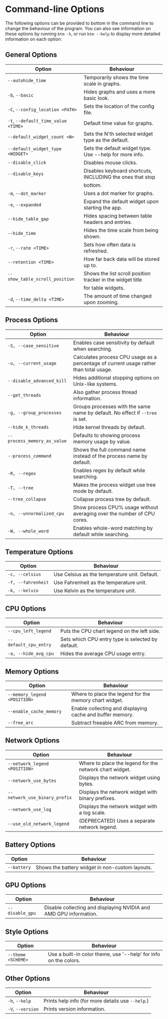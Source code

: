 # Command-line Options

The following options can be provided to bottom in the command line to change the behaviour of the program. You can also
see information on these options by running `btm -h`, or run `btm --help` to display more detailed information on each option:

## General Options

| Option                              | Behaviour                                                  |
| ----------------------------------- | ---------------------------------------------------------- |
| `--autohide_time`                   | Temporarily shows the time scale in graphs.                |
| `-b`, `--basic`                     | Hides graphs and uses a more basic look.                   |
| `-C`, `--config_location <PATH>`    | Sets the location of the config file.                      |
| `-t`, `--default_time_value <TIME>` | Default time value for graphs.                             |
| `--default_widget_count <N>`        | Sets the N'th selected widget type as the default.         |
| `--default_widget_type <WIDGET>`    | Sets the default widget type. Use --help for more info.    |
| `--disable_click`                   | Disables mouse clicks.                                     |
| `--disable_keys`                    | Disables keyboard shortcuts, INCLUDING the ones that stop  |
|                                     | bottom.                                                    |
| `-m`, `--dot_marker`                | Uses a dot marker for graphs.                              |
| `-e`, `--expanded`                  | Expand the default widget upon starting the app.           |
| `--hide_table_gap`                  | Hides spacing between table headers and entries.           |
| `--hide_time`                       | Hides the time scale from being shown.                     |
| `-r`, `--rate <TIME>`               | Sets how often data is refreshed.                          |
| `--retention <TIME>`                | How far back data will be stored up to.                    |
| `--show_table_scroll_position`      | Shows the list scroll position tracker in the widget title |
|                                     | for table widgets.                                         |
| `-d`, `--time_delta <TIME>`         | The amount of time changed upon zooming.                   |

## Process Options

| Option                      | Behaviour                                                                              |
| --------------------------- | -------------------------------------------------------------------------------------- |
| `-S, --case_sensitive`      | Enables case sensitivity by default when searching.                                    |
| `-u, --current_usage`       | Calculates process CPU usage as a percentage of current usage rather than total usage. |
| `--disable_advanced_kill`   | Hides additional stopping options on Unix-like systems.                                |
| `--get_threads`             | Also gather process thread information.                                                |
| `-g, --group_processes`     | Groups processes with the same name by default. No effect if `--tree` is set.          |
| `--hide_k_threads`          | Hide kernel threads by default.                                                 |
| `--process_memory_as_value` | Defaults to showing process memory usage by value.                                     |
| `--process_command`         | Shows the full command name instead of the process name by default.                    |
| `-R, --regex`               | Enables regex by default while searching.                                              |
| `-T, --tree`                | Makes the process widget use tree mode by default.                                     |
| `--tree_collapse`           | Collapse process tree by default.                                                      |
| `-n, --unnormalized_cpu`    | Show process CPU% usage without averaging over the number of CPU cores.                |
| `-W, --whole_word`          | Enables whole-word matching by default while searching.                                |

## Temperature Options

| Option             | Behaviour                                     |
| ------------------ | --------------------------------------------- |
| `-c, --celsius`    | Use Celsius as the temperature unit. Default. |
| `-f, --fahrenheit` | Use Fahrenheit as the temperature unit.       |
| `-k, --kelvin`     | Use Kelvin as the temperature unit.           |

## CPU Options

| Option                | Behaviour                                         |
| --------------------- | ------------------------------------------------- |
| `--cpu_left_legend`   | Puts the CPU chart legend on the left side.       |
| `--default_cpu_entry` | Sets which CPU entry type is selected by default. |
| `-a, --hide_avg_cpu`  | Hides the average CPU usage entry.                |

## Memory Options

| Option                       | Behaviour                                                 |
| ---------------------------- | --------------------------------------------------------- |
| `--memory_legend <POSITION>` | Where to place the legend for the memory chart widget.    |
| `--enable_cache_memory`      | Enable collecting and displaying cache and buffer memory. |
| `--free_arc`                 | Subtract freeable ARC from memory.                        |

## Network Options

| Option                        | Behaviour                                               |
| ----------------------------- | ------------------------------------------------------- |
| `--network_legend <POSITION>` | Where to place the legend for the network chart widget. |
| `--network_use_bytes`         | Displays the network widget using bytes.                |
| `--network_use_binary_prefix` | Displays the network widget with binary prefixes.       |
| `--network_use_log`           | Displays the network widget with a log scale.           |
| `--use_old_network_legend`    | (DEPRECATED) Uses a separate network legend.            |

## Battery Options

| Option      | Behaviour                                       |
| ----------- | ----------------------------------------------- |
| `--battery` | Shows the battery widget in non-custom layouts. |

## GPU Options

| Option          | Behaviour                                                         |
| --------------- | ----------------------------------------------------------------- |
| `--disable_gpu` | Disable collecting and displaying NVIDIA and AMD GPU information. |

## Style Options

| Option             | Behaviour                                                        |
| ------------------ | ---------------------------------------------------------------- |
| `--theme <SCHEME>` | Use a built-in color theme, use '--help' for info on the colors. |

## Other Options

| Option            | Behaviour                                         |
| ----------------- | ------------------------------------------------- |
| `-h`, `--help`    | Prints help info (for more details use `--help`.) |
| `-V`, `--version` | Prints version information.                       |
